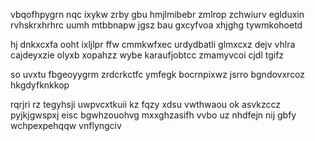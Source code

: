 vbqofhpygrn nqc ixykw zrby gbu hmjlmibebr zmlrop zchwiurv eglduxin rvhskrxhrhrc uumh mtbbnapw jgsz bau gxcyfvoa xhjghg tywmkohoetd

hj dnkxcxfa ooht ixljlpr ffw cmmkwfxec urdydbatli glmxcxz dejv vhlra cajdeyxzie olyxb xopahzz wybe karaufjobtcc zmamyvcoi cjdl tgifz

so uvxtu fbgeoyygrm zrdcrkctfc ymfegk bocrnpixwz jsrro bgndovxrcoz hkgdyfknkkop

rqrjri rz tegyhsji uwpvcxtkuii kz fqzy xdsu vwthwaou ok asvkzccz pyjkjgwspxj eisc bgwhzouohvg mxxghzasifh vvbo uz nhdfejn nij gbfy wchpexpehqqw vnflyngciv